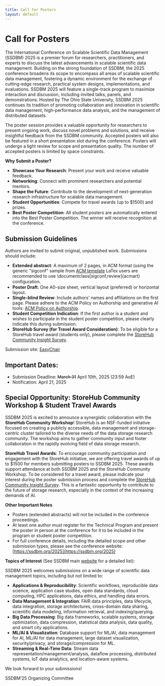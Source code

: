 ```yaml
---
title: Call for Posters
layout: default
---
```


# Call for Posters

The International Conference on Scalable Scientific Data Management (SSDBM) 2025 is a premier forum for researchers, practitioners, and experts to discuss the latest advancements in scalable scientific data management.  Building on the strong foundation of SSDBM, the 2025 conference broadens its scope to encompass all areas of scalable scientific data management, fostering a dynamic environment for the exchange of cutting-edge research, practical system designs, implementations, and evaluations.  SSDBM 2025 will feature a single-track program to maximize interaction and discussion, including invited talks, panels, and demonstrations.  Hosted by The Ohio State University, SSDBM 2025 continues its tradition of promoting collaboration and innovation in scientific data management, high-performance data analysis, and the management of distributed datasets.

The poster session provides a valuable opportunity for researchers to present ongoing work, discuss novel problems and solutions, and receive insightful feedback from the SSDBM community.  Accepted posters will also be featured in a short presentation slot during the conference.  Posters will undergo a light review for scope and presentation quality.  The number of accepted posters is limited by space constraints.

**Why Submit a Poster?**
- **Showcase Your Research**: Present your work and receive valuable feedback.
- **Networking**: Connect with prominent researchers and potential mentors.
- **Shape the Future**: Contribute to the development of next-generation research infrastructure for scalable data management.
- **Student Opportunities**: Compete for travel awards (up to $1500) and prizes.
- **Best Poster Competition**: All student posters are automatically entered into the Best Poster Competition. The winner will receive recognition at the conference.


## Submission Guidelines

Authors are invited to submit original, unpublished work. Submissions should include:
- **Extended abstract**: A maximum of 2 pages, in ACM format (using the generic "sigconf" sample from [ACM template](https://www.acm.org/publications/proceedings-template) LaTex users are recommended to use \documentclass[sigconf,review]{acmart} conﬁguration. 
- **Poster Draft**:  One A0-size sheet, vertical layout (preferred) or horizontal layout.
- **Single-blind Review**: Include authors' names and affiliations on the first page.  Please adhere to the ACM Policy on Authorship and generative AI tools: [ACM Policy on Authorship](https://www.acm.org/publications/policies/new-acm-policy-on-authorship).
- **Student Competition Indication**:  If the first author is a student and wishes to participate in the student poster competition, please clearly indicate this during submission.
- **StoreHub Survey (for Travel Award Consideration)**: To be eligible for a StoreHub travel award (students only), please complete the [StoreHub Community Insight Survey](https://forms.gle/c6fmQkiSrCYWQMij9).

Submission site: [EasyChair](https://easychair.org/conferences/?conf=ssdbm2025)

## Important Dates:
- Submission Deadline: ~~March 31~~ April 10th, 2025 (23:59 AoE)
- Notification: April 21, 2025

## Special Opportunity:  StoreHub Community Workshop & Student Travel Awards

SSDBM 2025 is excited to announce a synergistic collaboration with the **StoreHub Community Workshop**! StoreHub is an NSF-funded initiative focused on creating a publicly accessible, data management and storage-centric cluster tailored to the diverse needs of the data storage research community. The workshop aims to gather community input and foster collaboration in the rapidly evolving field of data storage research.

**StoreHub Travel Awards**:  To encourage community participation and engagement with the StoreHub initiative, we are offering travel awards of up to $1500 for members submitting posters to SSDBM 2025.  These awards support attendance at both SSDBM 2025 and the StoreHub Community Workshop.  To be considered for a travel award, please indicate your interest during the poster submission process and complete the [StoreHub Community Insight Survey](https://forms.gle/c6fmQkiSrCYWQMij9). This is a fantastic opportunity to contribute to the future of storage research, especially in the context of the increasing demands of AI.

**Other Important Notes**

- Posters (extended abstracts) will not be included in the conference proceedings.
- At least one author must register for the Technical Program and present the poster in person at the conference for it to be included in the program or student poster competition.
- For full conference details, including the detailed scope and other submission types, please see the conference website: [https://ssdbm.org/2025](https://ssdbm.org/2025)

**Topics of Interest** (See SSDBM main [website](https://ssdbm.org/2025) for a detailed list):

SSDBM 2025 welcomes submissions on a wide range of scientific data management topics, including but not limited to:

- **Applications & Reproducibility**: Scientific workflows, reproducible data science, application case studies, open data standards, cloud computing, HPC applications, data ethics, and handling data errors.
- **Data Management & Integration**: FAIR data principles, data lifecycle, data integration, storage architectures, cross-domain data sharing, scientific data modeling, information retrieval, and indexing/querying.
- **Big Data Processing**: Big data frameworks, scalable systems, storage optimization, data compression, statistical data analysis, data quality, and smart city applications.
- **ML/AI & Visualization**: Database support for ML/AI, data management for AI, ML/AI for data management, large dataset visualization, security/privacy, and storage/compression for ML.
- **Streaming & Real-Time Data**: Stream data representation/management/analysis, dataflow processing, distributed systems, IoT data analytics, and location-aware systems.

We look forward to your submissions!

SSDBM’25 Organizing Committee

<!-- For questions regarding the call for papers, contact [ssdbm2023@easychair.org](mailto:ssdbm2023@easychair.org).-->

